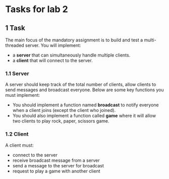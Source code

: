 # Tasks for lab 2

## 1 Task

The main focus of the mandatory assignment is to build and test a multi-threaded server. You will
implement:

- a **server** that can simultaneously handle multiple clients.
- a **client** that will connect to the server.

### 1.1 Server

A server should keep track of the total number of clients, allow clients to send messages and broadcast
everyone. Below are some key functions you must implement:

- You should implement a function named **broadcast** to notify everyone when a client joins (except
  the client who joined).
- You should also implement a function called **game** where it will allow two clients to play rock,
  paper, scissors game.

### 1.2 Client

A client must:

- connect to the server
- receive broadcast message from a server
- send a message to the server for broadcast
- request to play a game with another client
